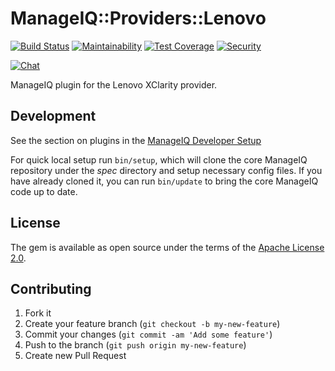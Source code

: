 # ManageIQ::Providers::Lenovo

[![Build Status](https://travis-ci.com/ManageIQ/manageiq-providers-lenovo.svg?branch=morphy)](https://travis-ci.com/ManageIQ/manageiq-providers-lenovo)
[![Maintainability](https://api.codeclimate.com/v1/badges/e94c6eba3b8417ae3164/maintainability)](https://codeclimate.com/github/ManageIQ/manageiq-providers-lenovo/maintainability)
[![Test Coverage](https://api.codeclimate.com/v1/badges/e94c6eba3b8417ae3164/test_coverage)](https://codeclimate.com/github/ManageIQ/manageiq-providers-lenovo/test_coverage)
[![Security](https://hakiri.io/github/ManageIQ/manageiq-providers-lenovo/morphy.svg)](https://hakiri.io/github/ManageIQ/manageiq-providers-lenovo/morphy)

[![Chat](https://badges.gitter.im/Join%20Chat.svg)](https://gitter.im/ManageIQ/manageiq-providers-lenovo?utm_source=badge&utm_medium=badge&utm_campaign=pr-badge&utm_content=badge)

ManageIQ plugin for the Lenovo XClarity provider.

## Development

See the section on plugins in the [ManageIQ Developer Setup](http://manageiq.org/docs/guides/developer_setup/plugins)

For quick local setup run `bin/setup`, which will clone the core ManageIQ repository under the *spec* directory and setup necessary config files. If you have already cloned it, you can run `bin/update` to bring the core ManageIQ code up to date.

## License

The gem is available as open source under the terms of the [Apache License 2.0](http://www.apache.org/licenses/LICENSE-2.0).

## Contributing

1. Fork it
2. Create your feature branch (`git checkout -b my-new-feature`)
3. Commit your changes (`git commit -am 'Add some feature'`)
4. Push to the branch (`git push origin my-new-feature`)
5. Create new Pull Request

